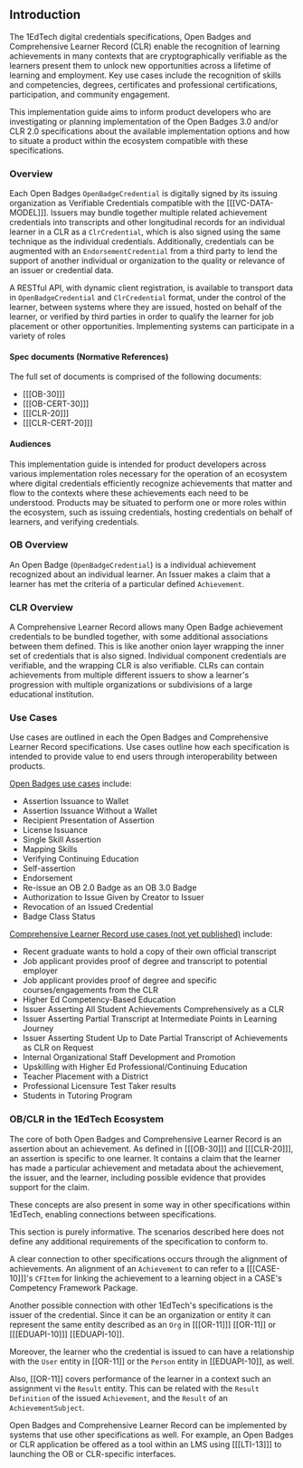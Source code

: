 ## Introduction

The 1EdTech digital credentials specifications, Open Badges and Comprehensive
Learner Record (CLR) enable the recognition of learning achievements in many
contexts that are cryptographically verifiable as the learners present them to
unlock new opportunities across a lifetime of learning and employment. Key use
cases include the recognition of skills and competencies, degrees, certificates
and professional certifications, participation, and community engagement.

This implementation guide aims to inform product developers who are
investigating or planning implementation of the Open Badges 3.0 and/or CLR 2.0
specifications about the available implementation options and how to situate a
product within the ecosystem compatible with these specifications.

### Overview

Each Open Badges `OpenBadgeCredential` is digitally signed by its issuing
organization as Verifiable Credentials compatible with the [[[VC-DATA-MODEL]]].
Issuers may bundle together multiple related achievement credentials into
transcripts and other longitudinal records for an individual learner in a CLR as
a `ClrCredential`, which is also signed using the same technique as the
individual credentials. Additionally, credentials can be augmented with an
`EndorsementCredential` from a third party to lend the support of another
individual or organization to the quality or relevance of an issuer or
credential data.

A RESTful API, with dynamic client registration, is available to transport data
in `OpenBadgeCredential` and `ClrCredential` format, under the control of the
learner, between systems where they are issued, hosted on behalf of the learner,
or verified by third parties in order to qualify the learner for job placement
or other opportunities. Implementing systems can participate in a variety of
roles

#### Spec documents (Normative References)

The full set of documents is comprised of the following documents:

-   [[[OB-30]]]
-   [[[OB-CERT-30]]]
-   [[[CLR-20]]]
-   [[[CLR-CERT-20]]]

#### Audiences

This implementation guide is intended for product developers across various
implementation roles necessary for the operation of an ecosystem where digital
credentials efficiently recognize achievements that matter and flow to the
contexts where these achievements each need to be understood. Products may be
situated to perform one or more roles within the ecosystem, such as issuing
credentials, hosting credentials on behalf of learners, and verifying
credentials.

### OB Overview

An Open Badge (`OpenBadgeCredential`) is a individual achievement recognized
about an individual learner. An Issuer makes a claim that a learner has met the
criteria of a particular defined `Achievement`.

### CLR Overview

A Comprehensive Learner Record allows many Open Badge achievement credentials to
be bundled together, with some additional associations between them defined.
This is like another onion layer wrapping the inner set of credentials that is
also signed. Individual component credentials are verifiable, and the wrapping
CLR is also verifiable. CLRs can contain achievements from multiple different
issuers to show a learner's progression with multiple organizations or
subdivisions of a large educational institution.

### Use Cases

Use cases are outlined in each the Open Badges and Comprehensive Learner Record
specifications. Use cases outline how each specification is intended to provide
value to end users through interoperability between products.

[Open Badges use cases](https://www.imsglobal.org/spec/ob/v3p0#use-cases)
include:

-   Assertion Issuance to Wallet
-   Assertion Issuance Without a Wallet
-   Recipient Presentation of Assertion
-   License Issuance
-   Single Skill Assertion
-   Mapping Skills
-   Verifying Continuing Education
-   Self-assertion
-   Endorsement
-   Re-issue an OB 2.0 Badge as an OB 3.0 Badge
-   Authorization to Issue Given by Creator to Issuer
-   Revocation of an Issued Credential
-   Badge Class Status

[Comprehensive Learner Record use cases (not yet published)](https://github.com/1EdTech/ComprehensiveLearnerRecord/blob/develop/clr_v2p0/usecases.md)
include:

-   Recent graduate wants to hold a copy of their own official transcript
-   Job applicant provides proof of degree and transcript to potential employer
-   Job applicant provides proof of degree and specific courses/engagements from
    the CLR
-   Higher Ed Competency-Based Education
-   Issuer Asserting All Student Achievements Comprehensively as a CLR
-   Issuer Asserting Partial Transcript at Intermediate Points in Learning
    Journey
-   Issuer Asserting Student Up to Date Partial Transcript of Achievements as
    CLR on Request
-   Internal Organizational Staff Development and Promotion
-   Upskilling with Higher Ed Professional/Continuing Education
-   Teacher Placement with a District
-   Professional Licensure Test Taker results
-   Students in Tutoring Program

### OB/CLR in the 1EdTech Ecosystem

The core of both Open Badges and Comprehensive Learner Record is an assertion
about an achievement. As defined in [[[OB-30]]] and [[[CLR-20]]], an assertion
is specific to one learner. It contains a claim that the learner has made a
particular achievement and metadata about the achievement, the issuer, and the
learner, including possible evidence that provides support for the claim.

These concepts are also present in some way in other specifications within
1EdTech, enabling connections between specifications.

<div class="note">
This section is purely informative. The scenarios described here does not define
any additional requirements of the specification to conform to.
</div>

A clear connection to other specifications occurs through the alignment of
achievements. An alignment of an `Achievement` to can refer to a [[[CASE-10]]]'s
`CFItem` for linking the achievement to a learning object in a CASE's Competency
Framework Package.

Another possible connection with other 1EdTech's specifications is the issuer of
the credential. Since it can be an organization or entity it can represent the
same entity described as an `Org` in [[[OR-11]]] [[OR-11]] or [[[EDUAPI-10]]]
[[EDUAPI-10]].

Moreover, the learner who the credential is issued to can have a relationship
with the `User` entity in [[OR-11]] or the `Person` entity in [[EDUAPI-10]], as
well.

Also, [[OR-11]] covers performance of the learner in a context such an
assignment vi the `Result` entity. This can be related with the
`Result Definition` of the issued `Achievement`, and the `Result` of an
`AchievementSubject`.

Open Badges and Comprehensive Learner Record can be implemented by systems that
use other specifications as well. For example, an Open Badges or CLR application
be offered as a tool within an LMS using [[[LTI-13]]] to launching the OB or
CLR-specific interfaces.
